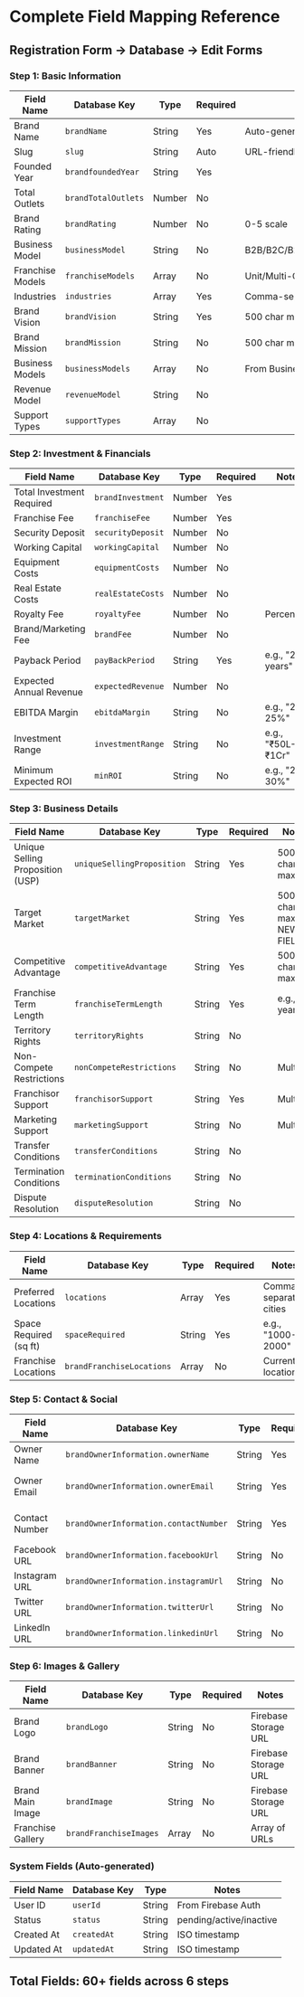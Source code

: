 # Complete Field Mapping Reference
## Registration Form → Database → Edit Forms

### Step 1: Basic Information
| Field Name | Database Key | Type | Required | Notes |
|------------|--------------|------|----------|-------|
| Brand Name | `brandName` | String | Yes | Auto-generates slug |
| Slug | `slug` | String | Auto | URL-friendly version |
| Founded Year | `brandfoundedYear` | String | Yes | |
| Total Outlets | `brandTotalOutlets` | Number | No | |
| Brand Rating | `brandRating` | Number | No | 0-5 scale |
| Business Model | `businessModel` | String | No | B2B/B2C/B2B2C/Marketplace |
| Franchise Models | `franchiseModels` | Array | No | Unit/Multi-City/Dealer/Master |
| Industries | `industries` | Array | Yes | Comma-separated |
| Brand Vision | `brandVision` | String | Yes | 500 char max |
| Brand Mission | `brandMission` | String | No | 500 char max |
| Business Models | `businessModels` | Array | No | From BusinessModelSelector |
| Revenue Model | `revenueModel` | String | No | |
| Support Types | `supportTypes` | Array | No | |

### Step 2: Investment & Financials
| Field Name | Database Key | Type | Required | Notes |
|------------|--------------|------|----------|-------|
| Total Investment Required | `brandInvestment` | Number | Yes | |
| Franchise Fee | `franchiseFee` | Number | Yes | |
| Security Deposit | `securityDeposit` | Number | No | |
| Working Capital | `workingCapital` | Number | No | |
| Equipment Costs | `equipmentCosts` | Number | No | |
| Real Estate Costs | `realEstateCosts` | Number | No | |
| Royalty Fee | `royaltyFee` | Number | No | Percentage |
| Brand/Marketing Fee | `brandFee` | Number | No | |
| Payback Period | `payBackPeriod` | String | Yes | e.g., "2-3 years" |
| Expected Annual Revenue | `expectedRevenue` | Number | No | |
| EBITDA Margin | `ebitdaMargin` | String | No | e.g., "20-25%" |
| Investment Range | `investmentRange` | String | No | e.g., "₹50L-₹1Cr" |
| Minimum Expected ROI | `minROI` | String | No | e.g., "25-30%" |

### Step 3: Business Details
| Field Name | Database Key | Type | Required | Notes |
|------------|--------------|------|----------|-------|
| Unique Selling Proposition (USP) | `uniqueSellingProposition` | String | Yes | 500 char max |
| Target Market | `targetMarket` | String | Yes | 500 char max, NEW FIELD |
| Competitive Advantage | `competitiveAdvantage` | String | Yes | 500 char max |
| Franchise Term Length | `franchiseTermLength` | String | Yes | e.g., "5 years" |
| Territory Rights | `territoryRights` | String | No | |
| Non-Compete Restrictions | `nonCompeteRestrictions` | String | No | Multiline |
| Franchisor Support | `franchisorSupport` | String | Yes | Multiline |
| Marketing Support | `marketingSupport` | String | No | Multiline |
| Transfer Conditions | `transferConditions` | String | No | |
| Termination Conditions | `terminationConditions` | String | No | |
| Dispute Resolution | `disputeResolution` | String | No | |

### Step 4: Locations & Requirements
| Field Name | Database Key | Type | Required | Notes |
|------------|--------------|------|----------|-------|
| Preferred Locations | `locations` | Array | Yes | Comma-separated cities |
| Space Required (sq ft) | `spaceRequired` | String | Yes | e.g., "1000-2000" |
| Franchise Locations | `brandFranchiseLocations` | Array | No | Current locations |

### Step 5: Contact & Social
| Field Name | Database Key | Type | Required | Notes |
|------------|--------------|------|----------|-------|
| Owner Name | `brandOwnerInformation.ownerName` | String | Yes | Nested object |
| Owner Email | `brandOwnerInformation.ownerEmail` | String | Yes | Must be unique |
| Contact Number | `brandOwnerInformation.contactNumber` | String | Yes | Must be unique |
| Facebook URL | `brandOwnerInformation.facebookUrl` | String | No | |
| Instagram URL | `brandOwnerInformation.instagramUrl` | String | No | |
| Twitter URL | `brandOwnerInformation.twitterUrl` | String | No | |
| LinkedIn URL | `brandOwnerInformation.linkedinUrl` | String | No | |

### Step 6: Images & Gallery
| Field Name | Database Key | Type | Required | Notes |
|------------|--------------|------|----------|-------|
| Brand Logo | `brandLogo` | String | No | Firebase Storage URL |
| Brand Banner | `brandBanner` | String | No | Firebase Storage URL |
| Brand Main Image | `brandImage` | String | No | Firebase Storage URL |
| Franchise Gallery | `brandFranchiseImages` | Array | No | Array of URLs |

### System Fields (Auto-generated)
| Field Name | Database Key | Type | Notes |
|------------|--------------|------|-------|
| User ID | `userId` | String | From Firebase Auth |
| Status | `status` | String | pending/active/inactive |
| Created At | `createdAt` | String | ISO timestamp |
| Updated At | `updatedAt` | String | ISO timestamp |

## Total Fields: 60+ fields across 6 steps
